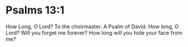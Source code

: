 # Psalms 13:1

How Long, O Lord? To the choirmaster. A Psalm of David. How long, O Lord? Will you forget me forever? How long will you hide your face from me?
